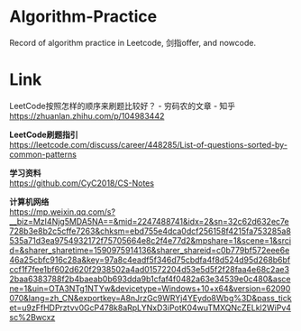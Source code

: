 # Algorithm-Practice
Record of algorithm practice in Leetcode, 剑指offer, and nowcode.

# Link
LeetCode按照怎样的顺序来刷题比较好？ - 穷码农的文章 - 知乎 https://zhuanlan.zhihu.com/p/104983442

**LeetCode刷题指引**  
https://leetcode.com/discuss/career/448285/List-of-questions-sorted-by-common-patterns

**学习资料**  
https://github.com/CyC2018/CS-Notes

**计算机网络**  
https://mp.weixin.qq.com/s?__biz=MzI4Njg5MDA5NA==&mid=2247488741&idx=2&sn=32c62d632ec7e728b3e8b2c5cffe7263&chksm=ebd755e4dca0dcf256158f4215fa753285a8535a71d3ea9754932172f75705664e8c2f4e77d2&mpshare=1&scene=1&srcid=&sharer_sharetime=1590975914136&sharer_shareid=c0b779bf572eee6e46a25cbfc916c28a&key=97a8c4eadf5f346d75cbdfa4f8d524d95d268b6bfccf1f7fee1bf602d620f2938502a4ad01572204d53e5d5f2f28faa4e68c2ae32baa6383788f2b4baeab0b693dda9b1cfaf4f0482a63e34539e0c480&ascene=1&uin=OTA3NTg1NTYw&devicetype=Windows+10+x64&version=62090070&lang=zh_CN&exportkey=A8nJrzGc9WRYj4YEydo8Wbg%3D&pass_ticket=u9zFfHDPrztvv0GcP478k8aRpLYNxD3iPotK04wuTMXQNcZELkl2WiPv4sc%2Bwcxz
